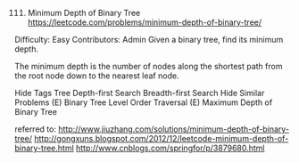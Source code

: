 111. Minimum Depth of Binary Tree  
https://leetcode.com/problems/minimum-depth-of-binary-tree/

Difficulty: Easy
Contributors: Admin
Given a binary tree, find its minimum depth.

The minimum depth is the number of nodes along the shortest path from the root node down to the nearest leaf node.

Hide Tags Tree Depth-first Search Breadth-first Search
Hide Similar Problems (E) Binary Tree Level Order Traversal (E) Maximum Depth of Binary Tree

referred to:
http://www.jiuzhang.com/solutions/minimum-depth-of-binary-tree/
http://gongxuns.blogspot.com/2012/12/leetcode-minimum-depth-of-binary-tree.html
http://www.cnblogs.com/springfor/p/3879680.html
